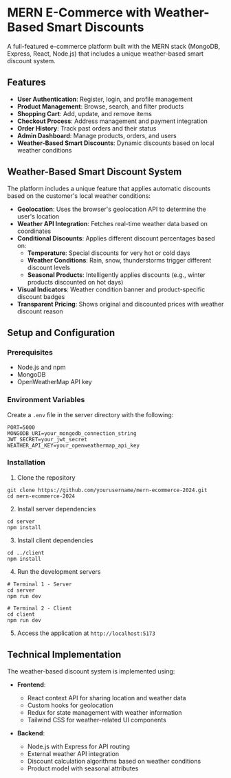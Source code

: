 # MERN E-Commerce with Weather-Based Smart Discounts

A full-featured e-commerce platform built with the MERN stack (MongoDB, Express, React, Node.js) that includes a unique weather-based smart discount system.

## Features

- **User Authentication**: Register, login, and profile management
- **Product Management**: Browse, search, and filter products
- **Shopping Cart**: Add, update, and remove items
- **Checkout Process**: Address management and payment integration
- **Order History**: Track past orders and their status
- **Admin Dashboard**: Manage products, orders, and users
- **Weather-Based Smart Discounts**: Dynamic discounts based on local weather conditions

## Weather-Based Smart Discount System

The platform includes a unique feature that applies automatic discounts based on the customer's local weather conditions:

- **Geolocation**: Uses the browser's geolocation API to determine the user's location
- **Weather API Integration**: Fetches real-time weather data based on coordinates
- **Conditional Discounts**: Applies different discount percentages based on:
  - **Temperature**: Special discounts for very hot or cold days
  - **Weather Conditions**: Rain, snow, thunderstorms trigger different discount levels
  - **Seasonal Products**: Intelligently applies discounts (e.g., winter products discounted on hot days)
- **Visual Indicators**: Weather condition banner and product-specific discount badges
- **Transparent Pricing**: Shows original and discounted prices with weather discount reason

## Setup and Configuration

### Prerequisites
- Node.js and npm
- MongoDB
- OpenWeatherMap API key

### Environment Variables
Create a `.env` file in the server directory with the following:
```
PORT=5000
MONGODB_URI=your_mongodb_connection_string
JWT_SECRET=your_jwt_secret
WEATHER_API_KEY=your_openweathermap_api_key
```

### Installation

1. Clone the repository
```
git clone https://github.com/yourusername/mern-ecommerce-2024.git
cd mern-ecommerce-2024
```

2. Install server dependencies
```
cd server
npm install
```

3. Install client dependencies
```
cd ../client
npm install
```

4. Run the development servers
```
# Terminal 1 - Server
cd server
npm run dev

# Terminal 2 - Client
cd client
npm run dev
```

5. Access the application at `http://localhost:5173`

## Technical Implementation

The weather-based discount system is implemented using:

- **Frontend**:
  - React context API for sharing location and weather data
  - Custom hooks for geolocation
  - Redux for state management with weather information
  - Tailwind CSS for weather-related UI components

- **Backend**:
  - Node.js with Express for API routing
  - External weather API integration
  - Discount calculation algorithms based on weather conditions
  - Product model with seasonal attributes
